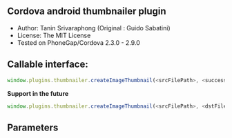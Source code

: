## Cordova android thumbnailer plugin

  * Author: Tanin Srivaraphong (Original : Guido Sabatini)
  * License: The MIT License
  * Tested on PhoneGap/Cordova 2.3.0 - 2.9.0

## Callable interface:
```javascript
window.plugins.thumbnailer.createImageThumbnail(<srcFilePath>, <successCallback>, <errorCallback>);
```

**Support in the future**
```javascript
window.plugins.thumbnailer.createImageThumbnail(<srcFilePath>, <dstFilePath>, <successCallback>, <errorCallback>);
```

## Parameters
